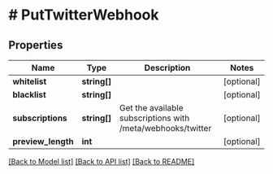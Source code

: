 # # PutTwitterWebhook

## Properties

Name | Type | Description | Notes
------------ | ------------- | ------------- | -------------
**whitelist** | **string[]** |  | [optional]
**blacklist** | **string[]** |  | [optional]
**subscriptions** | **string[]** | Get the available subscriptions with /meta/webhooks/twitter | [optional]
**preview_length** | **int** |  | [optional]

[[Back to Model list]](../../README.md#models) [[Back to API list]](../../README.md#endpoints) [[Back to README]](../../README.md)
